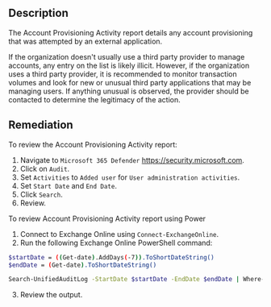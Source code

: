 ## Description

The Account Provisioning Activity report details any account provisioning that was attempted by an external application.

If the organization doesn't usually use a third party provider to manage accounts, any entry on the list is likely illicit. However, if the organization uses a third party provider, it is recommended to monitor transaction volumes and look for new or unusual third party applications that may be managing users. If anything unusual is observed, the provider should be contacted to determine the legitimacy of the action.

## Remediation

To review the Account Provisioning Activity report:

1. Navigate to `Microsoft 365 Defender` https://security.microsoft.com.
2. Click on `Audit`.
3. Set `Activities` to `Added user` for `User administration activities`.
4. Set `Start Date` and `End Date`.
5. Click `Search`.
6. Review.

To review Account Provisioning Activity report using Power

1. Connect to Exchange Online using `Connect-ExchangeOnline`.
2. Run the following Exchange Online PowerShell command:

```bash
$startDate = ((Get-date).AddDays(-7)).ToShortDateString()
$endDate = (Get-date).ToShortDateString()

Search-UnifiedAuditLog -StartDate $startDate -EndDate $endDate | Where-Object { $_.Operations -eq "add user." }
```

3. Review the output.
